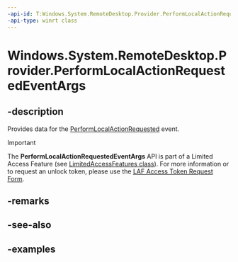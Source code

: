 ```yaml
---
-api-id: T:Windows.System.RemoteDesktop.Provider.PerformLocalActionRequestedEventArgs
-api-type: winrt class
---
```


# Windows.System.RemoteDesktop.Provider.PerformLocalActionRequestedEventArgs

<!--
public sealed class PerformLocalActionRequestedEventArgs
-->


## -description

Provides data for the [PerformLocalActionRequested](xref:Windows.System.RemoteDesktop.Provider.RemoteDesktopConnectionRemoteInfo.PerformLocalActionRequested) event.

> [!IMPORTANT]
> The **PerformLocalActionRequestedEventArgs** API is part of a Limited Access Feature (see [LimitedAccessFeatures class](/uwp/api/windows.applicationmodel.limitedaccessfeatures)). For more information or to request an unlock token, please use the [LAF Access Token Request Form](https://go.microsoft.com/fwlink/?linkid=2271232&clcid=0x409).


## -remarks

## -see-also

## -examples


